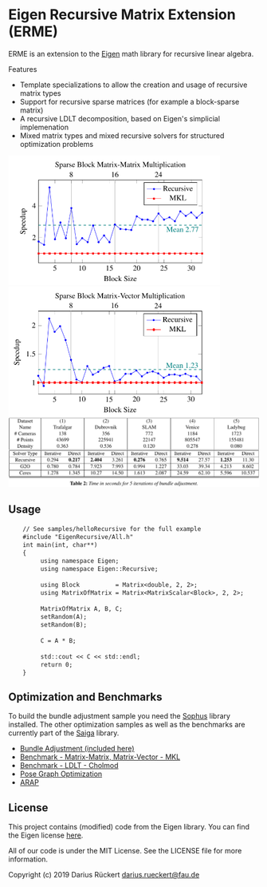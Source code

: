 # Eigen Recursive Matrix Extension (ERME)

ERME is an extension to the [Eigen](http://eigen.tuxfamily.org/index.php?title=Main_Page) math library for recursive linear algebra. 

Features
 * Template specializations to allow the creation and usage of recursive matrix types
 * Support for recursive sparse matrices (for example a block-sparse matrix)
 * A recursive LDLT decomposition, based on Eigen's simplicial implemenation
 * Mixed matrix types and mixed recursive solvers for structured optimization problems
 
 <img src="data/1.png" width="425"/> <img src="data/2.png" width="425"/> 
  <img src="data/ba_table.png" width="800"/>
## Usage
	
        // See samples/helloRecursive for the full example
        #include "EigenRecursive/All.h"
        int main(int, char**)
        {
             using namespace Eigen;
             using namespace Eigen::Recursive;

             using Block          = Matrix<double, 2, 2>;
             using MatrixOfMatrix = Matrix<MatrixScalar<Block>, 2, 2>;

             MatrixOfMatrix A, B, C;
             setRandom(A);
             setRandom(B);

             C = A * B;

             std::cout << C << std::endl;
             return 0;
        }
    
## Optimization and Benchmarks

To build the bundle adjustment sample you need the [Sophus](https://github.com/strasdat/Sophus) library installed. The other optimization samples as well as the benchmarks are currently part of the [Saiga](https://github.com/darglein/saiga) library.

 * [Bundle Adjustment (included here)](https://github.com/darglein/EigenRecursive/tree/master/samples/bundleAdjustment)
 * [Benchmark - Matrix-Matrix, Matrix-Vector - MKL](https://github.com/darglein/saiga/tree/master/samples/vision/mkl_test)
 * [Benchmark - LDLT - Cholmod](https://github.com/darglein/saiga/tree/master/samples/vision/sparse_ldlt)
 * [Pose Graph Optimization](https://github.com/darglein/saiga/blob/master/src/saiga/vision/pgo/PGORecursive.h)
  * [ARAP](https://github.com/darglein/saiga/blob/master/src/saiga/vision/arap/RecursiveArap.h)
	
## License

This project contains (modified) code from the Eigen library. You can find the Eigen license [here](http://eigen.tuxfamily.org/index.php?title=Main_Page#License).

All of our code is under the MIT License. See the LICENSE file for more information.

Copyright (c) 2019 Darius Rückert <darius.rueckert@fau.de>



